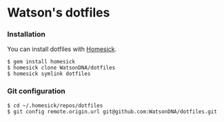 # Watson's dotfiles

### Installation

You can install dotfiles with [Homesick](https://github.com/technicalpickles/homesick).

```
$ gem install homesick
$ homesick clone WatsonDNA/dotfiles
$ homesick symlink dotfiles
```

### Git configuration

```
$ cd ~/.homesick/repos/dotfiles
$ git config remote.origin.url git@github.com:WatsonDNA/dotfiles.git
```